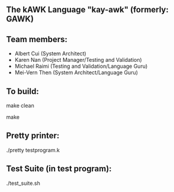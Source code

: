 The kAWK Language "kay-awk" (formerly: GAWK)
-----------------

## Team members: 
* Albert Cui (System Architect)
* Karen Nan (Project Manager/Testing and Validation)
* Michael Raimi (Testing and Validation/Language Guru)
* Mei-Vern Then (System Architect/Language Guru)

## To build:

make clean

make

## Pretty printer:

./pretty testprogram.k

## Test Suite (in test program):

./test_suite.sh


